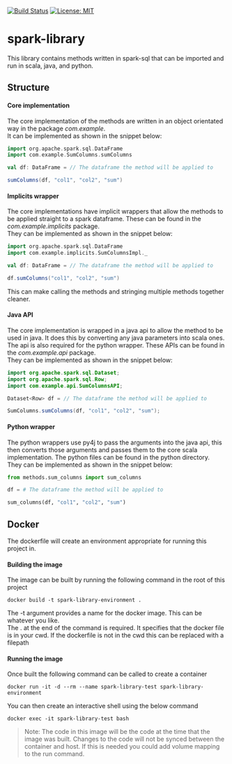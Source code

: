 [![Build Status](https://travis-ci.org/treilly94/spark-library.svg?branch=master)](https://travis-ci.org/treilly94/spark-library)
[![License: MIT](https://img.shields.io/badge/License-MIT-yellow.svg)](https://opensource.org/licenses/MIT)
# spark-library
This library contains methods written in spark-sql that can be imported and run in scala, java, and python.

## Structure
#### Core implementation
The core implementation of the methods are written in an object orientated way in the package *com.example*.  
It can be implemented as shown in the snippet below:  
```scala
import org.apache.spark.sql.DataFrame
import com.example.SumColumns.sumColumns

val df: DataFrame = // The dataframe the method will be applied to 

sumColumns(df, "col1", "col2", "sum")

```

#### Implicits wrapper
The core implementations have implicit wrappers that allow the methods to be applied straight to a spark dataframe. 
These can be found in the *com.example.implicits* package.  
They can be implemented as shown in the snippet below: 
```scala
import org.apache.spark.sql.DataFrame
import com.example.implicits.SumColumnsImpl._

val df: DataFrame = // The dataframe the method will be applied to 

df.sumColumns("col1", "col2", "sum")

```
This can make calling the methods and stringing multiple methods together cleaner.

#### Java API
The core implementation is wrapped in a java api to allow the method to be used in java. It does this by converting any 
java parameters into scala ones. The api is also required for the python wrapper. 
These APIs can be found in the *com.example.api* package.  
They can be implemented as shown in the snippet below: 
```java
import org.apache.spark.sql.Dataset;
import org.apache.spark.sql.Row;
import com.example.api.SumColumnsAPI;

Dataset<Row> df = // The dataframe the method will be applied to 

SumColumns.sumColumns(df, "col1", "col2", "sum");

```

#### Python wrapper
The python wrappers use py4j to pass the arguments into the java api, this then converts those arguments and passes 
them to the core scala implementation. The python files can be found in the python directory.  
They can be implemented as shown in the snippet below: 
```python
from methods.sum_columns import sum_columns

df = # The dataframe the method will be applied to 

sum_columns(df, "col1", "col2", "sum")

```

## Docker 
The dockerfile will create an environment appropriate for running this project in.
#### Building the image
The image can be built by running the following command in the root of this project
```
docker build -t spark-library-environment .
```
The -t argument provides a name for the docker image. This can be whatever you like.  
The . at the end of the command is required. It specifies that the docker file is in your cwd. If the dockerfile is not 
in the cwd this can be replaced with a filepath

#### Running the image
Once built the following command can be called to create a container 
```
docker run -it -d --rm --name spark-library-test spark-library-environment
```
You can then create an interactive shell using the below command
```
docker exec -it spark-library-test bash
```

> Note: The code in this image will be the code at the time that the image was built. Changes to the code will not be 
> synced between the container and host. If this is needed you could add volume mapping to the run command.
